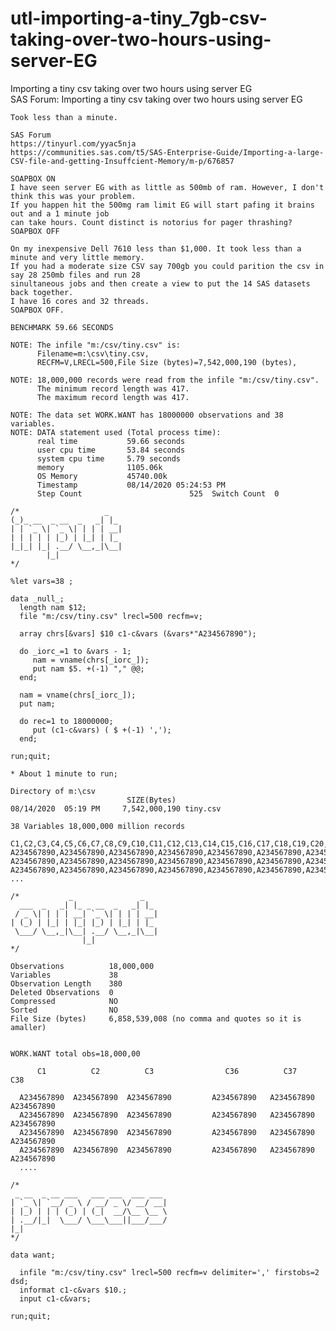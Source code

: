 # utl-importing-a-tiny_7gb-csv-taking-over-two-hours-using-server-EG
 Importing a tiny csv taking over two hours using server EG    
    SAS Forum: Importing a tiny csv taking over two hours using server EG                                                                                        
                                                                                                                                                                 
    Took less than a minute.                                                                                                                                     
                                                                                                                                                                 
    SAS Forum                                                                                                                                                    
    https://tinyurl.com/yyac5nja                                                                                                                                 
    https://communities.sas.com/t5/SAS-Enterprise-Guide/Importing-a-large-CSV-file-and-getting-Insuffcient-Memory/m-p/676857                                     
                                                                                                                                                                 
    SOAPBOX ON                                                                                                                                                   
    I have seen server EG with as little as 500mb of ram. However, I don't think this was your problem.                                                          
    If you happen hit the 500mg ram limit EG will start pafing it brains out and a 1 minute job                                                                  
    can take hours. Count distinct is notorius for pager thrashing?                                                                                              
    SOAPBOX OFF                                                                                                                                                  
                                                                                                                                                                 
    On my inexpensive Dell 7610 less than $1,000. It took less than a minute and very little memory.                                                             
    If you had a moderate size CSV say 700gb you could parition the csv in say 28 250mb files and run 28                                                         
    sinultaneous jobs and then create a view to put the 14 SAS datasets back together.                                                                           
    I have 16 cores and 32 threads.                                                                                                                              
    SOAPBOX OFF.                                                                                                                                                 
                                                                                                                                                                 
    BENCHMARK 59.66 SECONDS                                                                                                                                      
                                                                                                                                                                 
    NOTE: The infile "m:/csv/tiny.csv" is:                                                                                                                       
          Filename=m:\csv\tiny.csv,                                                                                                                              
          RECFM=V,LRECL=500,File Size (bytes)=7,542,000,190 (bytes),                                                                                             
                                                                                                                                                                 
    NOTE: 18,000,000 records were read from the infile "m:/csv/tiny.csv".                                                                                        
          The minimum record length was 417.                                                                                                                     
          The maximum record length was 417.                                                                                                                     
                                                                                                                                                                 
    NOTE: The data set WORK.WANT has 18000000 observations and 38 variables.                                                                                     
    NOTE: DATA statement used (Total process time):                                                                                                              
          real time           59.66 seconds                                                                                                                      
          user cpu time       53.84 seconds                                                                                                                      
          system cpu time     5.79 seconds                                                                                                                       
          memory              1105.06k                                                                                                                           
          OS Memory           45740.00k                                                                                                                          
          Timestamp           08/14/2020 05:24:53 PM                                                                                                             
          Step Count                        525  Switch Count  0                                                                                                 
                                                                                                                                                                 
    /*                   _                                                                                                                                       
    (_)_ __  _ __  _   _| |_                                                                                                                                     
    | | `_ \| `_ \| | | | __|                                                                                                                                    
    | | | | | |_) | |_| | |_                                                                                                                                     
    |_|_| |_| .__/ \__,_|\__|                                                                                                                                    
            |_|                                                                                                                                                  
    */                                                                                                                                                           
                                                                                                                                                                 
    %let vars=38 ;                                                                                                                                               
                                                                                                                                                                 
    data _null_;                                                                                                                                                 
      length nam $12;                                                                                                                                            
      file "m:/csv/tiny.csv" lrecl=500 recfm=v;                                                                                                                  
                                                                                                                                                                 
      array chrs[&vars] $10 c1-c&vars (&vars*"A234567890");                                                                                                      
                                                                                                                                                                 
      do _iorc_=1 to &vars - 1;                                                                                                                                  
         nam = vname(chrs[_iorc_]);                                                                                                                              
         put nam $5. +(-1) "," @@;                                                                                                                               
      end;                                                                                                                                                       
                                                                                                                                                                 
      nam = vname(chrs[_iorc_]);                                                                                                                                 
      put nam;                                                                                                                                                   
                                                                                                                                                                 
      do rec=1 to 18000000;                                                                                                                                      
         put (c1-c&vars) ( $ +(-1) ',');                                                                                                                         
      end;                                                                                                                                                       
                                                                                                                                                                 
    run;quit;                                                                                                                                                    
                                                                                                                                                                 
    * About 1 minute to run;                                                                                                                                     
                                                                                                                                                                 
    Directory of m:\csv                                                                                                                                          
                              SIZE(Bytes)                                                                                                                        
    08/14/2020  05:19 PM     7,542,000,190 tiny.csv                                                                                                              
                                                                                                                                                                 
    38 Variables 18,000,000 million records                                                                                                                      
                                                                                                                                                                 
    C1,C2,C3,C4,C5,C6,C7,C8,C9,C10,C11,C12,C13,C14,C15,C16,C17,C18,C19,C20,C21,C22,C23,C24,C25,C26,C27,C28,C29,C30,C31,C32,C33,C34,C35,C36,C37,C38               
    A234567890,A234567890,A234567890,A234567890,A234567890,A234567890,A234567890,A234567890,A234567890,A234567890,A234567890,,A234567890,A234567890.....         
    A234567890,A234567890,A234567890,A234567890,A234567890,A234567890,A234567890,A234567890,A234567890,A234567890,A234567890,,A234567890,A234567890.....         
    A234567890,A234567890,A234567890,A234567890,A234567890,A234567890,A234567890,A234567890,A234567890,A234567890,A234567890.,A234567890,A234567890.....         
    ...                                                                                                                                                          
                                                                                                                                                                 
    /*           _               _                                                                                                                               
      ___  _   _| |_ _ __  _   _| |_                                                                                                                             
     / _ \| | | | __| `_ \| | | | __|                                                                                                                            
    | (_) | |_| | |_| |_) | |_| | |_                                                                                                                             
     \___/ \__,_|\__| .__/ \__,_|\__|                                                                                                                            
                    |_|                                                                                                                                          
    */                                                                                                                                                           
                                                                                                                                                                 
    Observations          18,000,000                                                                                                                             
    Variables             38                                                                                                                                     
    Observation Length    380                                                                                                                                    
    Deleted Observations  0                                                                                                                                      
    Compressed            NO                                                                                                                                     
    Sorted                NO                                                                                                                                     
    File Size (bytes)     6,858,539,008 (no comma and quotes so it is amaller)                                                                                   
                                                                                                                                                                 
                                                                                                                                                                 
    WORK.WANT total obs=18,000,00                                                                                                                                
                                                                                                                                                                 
          C1          C2          C3                C36          C37          C38                                                                                
                                                                                                                                                                 
      A234567890  A234567890  A234567890         A234567890   A234567890   A234567890                                                                            
      A234567890  A234567890  A234567890         A234567890   A234567890   A234567890                                                                            
      A234567890  A234567890  A234567890         A234567890   A234567890   A234567890                                                                            
      A234567890  A234567890  A234567890         A234567890   A234567890   A234567890                                                                            
      ....                                                                                                                                                       
                                                                                                                                                                 
    /*                                                                                                                                                           
     _ __  _ __ ___   ___ ___  ___ ___                                                                                                                           
    | `_ \| `__/ _ \ / __/ _ \/ __/ __|                                                                                                                          
    | |_) | | | (_) | (_|  __/\__ \__ \                                                                                                                          
    | .__/|_|  \___/ \___\___||___/___/                                                                                                                          
    |_|                                                                                                                                                          
    */                                                                                                                                                           
                                                                                                                                                                 
    data want;                                                                                                                                                   
                                                                                                                                                                 
      infile "m:/csv/tiny.csv" lrecl=500 recfm=v delimiter=',' firstobs=2 dsd;                                                                                   
      informat c1-c&vars $10.;                                                                                                                                   
      input c1-c&vars;                                                                                                                                           
                                                                                                                                                                 
    run;quit;                                                                                                                                                    
                                                                                                                                                                 
                                                                                                                                                                 
                                                                                                                                                                 
                                                                                                                                                                 
                                                                                                                                                                 
